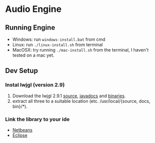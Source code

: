 # Audio Engine

## Running Engine

* Windows: run <code>windows-install.bat</code> from cmd
* Linux: run <code>./linux-install.sh</code> from terminal
* MacOSX: try running <code>./mac-install.sh</code> from the terminal, I haven't tested on a mac yet.

## Dev Setup

### Instal lwjgl (version 2.9)

1. Download the lwjgl 2.9.1 [source](http://sourceforge.net/projects/java-game-lib/files/Official%20Releases/LWJGL%202.9.1/lwjgl-source-2.9.1.zip/download), [javadocs](http://sourceforge.net/projects/java-game-lib/files/Official%20Releases/LWJGL%202.9.1/lwjgl-docs-2.9.1.zip/download) and [binaries](http://sourceforge.net/projects/java-game-lib/files/Official%20Releases/LWJGL%202.9.1/lwjgl-2.9.1.zip/download). 
2. extract all three to a suitable location (etc. /usr/local/{source, docs, bin}/*).

### Link the library to your ide

* [Netbeans](http://lwjgl.org/wiki/index.php?title=Setting_Up_LWJGL_with_NetBeans)
* [Eclipse](http://lwjgl.org/wiki/index.php?title=Setting_Up_LWJGL_with_Eclipse)
